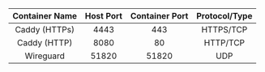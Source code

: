 | Container Name | Host Port | Container Port | Protocol/Type |
|:--------------:|:---------:|:--------------:|:-------------:|
|  Caddy (HTTPs) |   4443    |       443      |   HTTPS/TCP   |
|  Caddy (HTTP)  |   8080    |        80      |    HTTP/TCP   |
|    Wireguard   |  51820    |      51820     |      UDP      |
